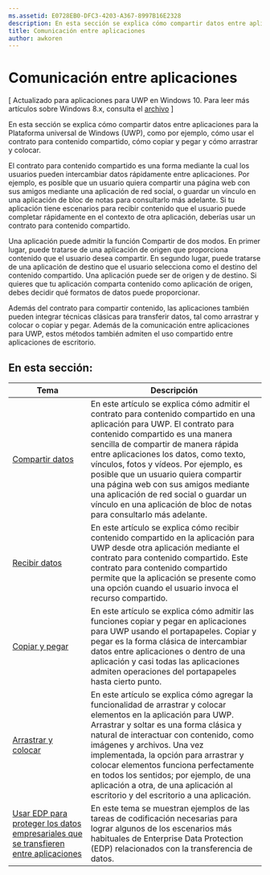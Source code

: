 ```yaml
---
ms.assetid: E0728EB0-DFC3-4203-A367-8997B16E2328
description: En esta sección se explica cómo compartir datos entre aplicaciones para la Plataforma universal de Windows (UWP), como por ejemplo, cómo usar el contrato para contenido compartido, cómo copiar y pegar y cómo arrastrar y colocar.
title: Comunicación entre aplicaciones
author: awkoren
---
```


# Comunicación entre aplicaciones

\[ Actualizado para aplicaciones para UWP en Windows 10. Para leer más artículos sobre Windows 8.x, consulta el [archivo](http://go.microsoft.com/fwlink/p/?linkid=619132) \]

En esta sección se explica cómo compartir datos entre aplicaciones para la Plataforma universal de Windows (UWP), como por ejemplo, cómo usar el contrato para contenido compartido, cómo copiar y pegar y cómo arrastrar y colocar.

El contrato para contenido compartido es una forma mediante la cual los usuarios pueden intercambiar datos rápidamente entre aplicaciones. Por ejemplo, es posible que un usuario quiera compartir una página web con sus amigos mediante una aplicación de red social, o guardar un vínculo en una aplicación de bloc de notas para consultarlo más adelante. Si tu aplicación tiene escenarios para recibir contenido que el usuario puede completar rápidamente en el contexto de otra aplicación, deberías usar un contrato para contenido compartido.

Una aplicación puede admitir la función Compartir de dos modos. En primer lugar, puede tratarse de una aplicación de origen que proporciona contenido que el usuario desea compartir. En segundo lugar, puede tratarse de una aplicación de destino que el usuario selecciona como el destino del contenido compartido. Una aplicación puede ser de origen y de destino. Si quieres que tu aplicación comparta contenido como aplicación de origen, debes decidir qué formatos de datos puede proporcionar.

Además del contrato para compartir contenido, las aplicaciones también pueden integrar técnicas clásicas para transferir datos, tal como arrastrar y colocar o copiar y pegar. Además de la comunicación entre aplicaciones para UWP, estos métodos también admiten el uso compartido entre aplicaciones de escritorio.

## En esta sección:

| Tema | Descripción |
|-------|-------------|
| [Compartir datos](share-data.md) | En este artículo se explica cómo admitir el contrato para contenido compartido en una aplicación para UWP. El contrato para contenido compartido es una manera sencilla de compartir de manera rápida entre aplicaciones los datos, como texto, vínculos, fotos y vídeos. Por ejemplo, es posible que un usuario quiera compartir una página web con sus amigos mediante una aplicación de red social o guardar un vínculo en una aplicación de bloc de notas para consultarlo más adelante. |
| [Recibir datos](receive-data.md) | En este artículo se explica cómo recibir contenido compartido en la aplicación para UWP desde otra aplicación mediante el contrato para contenido compartido. Este contrato para contenido compartido permite que la aplicación se presente como una opción cuando el usuario invoca el recurso compartido. |
| [Copiar y pegar](copy-and-paste.md) | En este artículo se explica cómo admitir las funciones copiar y pegar en aplicaciones para UWP usando el portapapeles. Copiar y pegar es la forma clásica de intercambiar datos entre aplicaciones o dentro de una aplicación y casi todas las aplicaciones admiten operaciones del portapapeles hasta cierto punto. |
| [Arrastrar y colocar](drag-and-drop.md) | En este artículo se explica cómo agregar la funcionalidad de arrastrar y colocar elementos en la aplicación para UWP. Arrastrar y soltar es una forma clásica y natural de interactuar con contenido, como imágenes y archivos. Una vez implementada, la opción para arrastrar y colocar elementos funciona perfectamente en todos los sentidos; por ejemplo, de una aplicación a otra, de una aplicación al escritorio y del escritorio a una aplicación. |
| [Usar EDP para proteger los datos empresariales que se transfieren entre aplicaciones](use-edp-to-protect-enterprise-data-transferred-between-apps.md) | En este tema se muestran ejemplos de las tareas de codificación necesarias para lograr algunos de los escenarios más habituales de Enterprise Data Protection (EDP) relacionados con la transferencia de datos. |


<!--HONumber=May16_HO2-->


